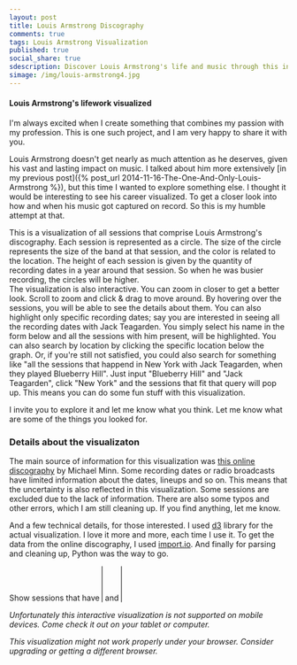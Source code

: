 ```yaml
---
layout: post
title: Louis Armstrong Discography
comments: true
tags: Louis Armstrong Visualization
published: true
social_share: true
sdescription: Discover Louis Armstrong's life and music through this interactive discography.
simage: /img/louis-armstrong4.jpg
---
```



#### Louis Armstrong's lifework visualized

I'm always excited when I create something that combines my passion with my profession. This is one such project, and I am very happy to share it with you.  

Louis Armstrong doesn't get nearly as much attention as he deserves, given his vast and lasting impact on music. I talked about him more extensively [in my previous post]({% post_url 2014-11-16-The-One-And-Only-Louis-Armstrong %}), but this time I wanted to explore something else. I thought it would be interesting to see his career visualized. To get a closer look into how and when his music got captured on record. So this is my humble attempt at that.  

This is a visualization of all sessions that comprise Louis Armstrong's discography. Each session is represented as a circle. The size of the circle represents the size of the band at that session, and the color is related to the location. The height of each session is given by the quantity of recording dates in a year around that session. So when he was busier recording, the circles will be higher.  
The visualization is also interactive. You can zoom in closer to get a better look. Scroll to zoom and click & drag to move around. By hovering over the sessions, you will be able to see the details about them. You can also highlight only specific recording dates; say you are interested in seeing all the recording dates with Jack Teagarden. You simply select his name in the form below and all the sessions with him present, will be highlighted. You can also search by location by clicking the specific location below the graph. Or, if you're still not satisfied, you could also search for something like "all the sessions that happend in New York with Jack Teagarden, when they played Blueberry Hill". Just input "Blueberry Hill" and "Jack Teagarden", click "New York" and the sessions that fit that query will pop up. This means you can do some fun stuff with this visualization.  

I invite you to explore it and let me know what you think. Let me know what are some of the things you looked for.  

### Details about the visualizaton

The main source of information for this visualization was [this online discography](http://michaelminn.net/discographies/armstrong/) by Michael Minn. Some recording dates or radio broadcasts have limited information about the dates, lineups and so on. This means that the uncertainty is also reflected in this visualization. Some sessions are excluded due to the lack of information. There are also some typos and other errors, which I am still cleaning up. If you find anything, let me know.  

And a few technical details, for those interested. I used [d3](http://d3js.org/) library for the actual visualization. I love it more and more, each time I use it. To get the data from the online discography, I used [import.io](http://import.io). And finally for parsing and cleaning up, Python was the way to go.


<div id="satchmo-container">
    <div class="plot-clip">
    </div>
    <div id="satchmo" style="width: 100%; overflow: auto;"></div>
    <div class="tooltip">
        <div class="gig"></div>
        <div class="date-and-location"></div>
        <div class="songs"></div>
        <div class="lineup"></div>
        <div class="comments"></div>
    </div>
    <div id="session-info"></div>
</div>
<div class="row clear song-selection no-mobile">
    <form action="#">
        <label for="song-selection" class='col col-3 inline-block text-right'>Show sessions that have</label>
        <select id="song-selection" multiple='multiple' class='inline-block col col-3'>
        </select>
        <label for="lineup-selection" class='inline-block text-center col-1'>and </label>
        <select id="lineup-selection" multiple='multiple' class='inline-block col col-4'>
        </select>
    </form>
</div>

<em class="none show-mobile">Unfortunately this interactive visualization is not supported on mobile devices. Come check it out on your tablet or computer.</em>

<em class="ie-warning">This visualization might not work properly under your browser. Consider upgrading or getting a different browser.</em>


<script type="text/javascript" src="{{ "/js/d3.min.js" | prepend: site.baseurl }}"></script>
<script type="text/javascript" src="{{ "/js/louis_armstrong.js" | prepend: site.baseurl }}"></script>
<script type="text/javascript" src="{{ "/js/handlebars-v3.0.1.js" | prepend: site.baseurl }}"></script>
<script type="text/javascript" src="{{ "/js/underscore.min.js" | prepend: site.baseurl }}"></script>

<script id="event-template" type="text/x-handlebars-template">
{% raw %}
  <div class="entry">
    <h3>{{title}}</h3>
    <p>{{body}}</p>
  </div>
{% endraw %}
</script>
<script id="session-template" type="text/x-handlebars-template">
{% raw %}
<div class="row">
    <div class="col col-7 border-right">
        <h4 class="text-center">{{print_date}}<h4>
        <h3>{{name}}</h3>
        <h4>{{location}}</h4>
        <div class="first-section">
            <div class="inline-block no-split">
            {{#each members}}
                {{this}}{{#unless @last}}, {{/unless}} 
            {{/each}}
            </div>
            <div class="no-split inline-block">
            {{{comments}}}
            </div>
        </div>
    </div>
    <div class="col col-5 text-left">
        <div class="side-section inline-block text-left">
        <ul class="list-unstyled">
          {{#each song_list}}
            <li>
              <b>{{this}}</b>
            </li>
          {{/each}}
        </ul>
        </div>
    </div>
</div>
{% endraw %}
</script>

<script async type="text/javascript">
// Prepare the data
satchmo_songs = satchmo_data['songs'];
members = satchmo_data['members'];
satchmo_data = satchmo_data['sessions'];

// Filters
$(document).ready(function() {
    if ($(window).width() > 739) {
      $("#song-selection").select2({
            data: satchmo_songs,
            placeholder: 'these songs'
      });
      $("#lineup-selection").select2({
            data: members,
            placeholder: "these band members"
      });
    }
});

// Helpers
function sizeOf(obj) {
    var count = 0;

    for(var prop in obj) {
        if(obj.hasOwnProperty(prop))
            ++count;
    }

    return count;
}

if ($(window).width() > 739) {
    doTheDance();
}

function doTheDance () {


// Set the dimensions of the canvas / graph
var margin = {top: 20, right: 40, bottom: 100, left: 50};
var width = $('.post').width() - margin.left - margin.right;
var height = $(window).height() - margin.top - margin.bottom - 80;
if (height > 800) {
    // Limit the height of the viz to 800 px
    height = 800;
}

$('.plot-clip').width(width + 180)
                .height(height)
                .css({'left': margin.left, 'top': margin.top});


// Variables
var lowestOpacity = 0.01;
var lowerOpacity = 0.07;
var lowOpacity = 0.1;
var mediumOpacity = 0.3;
var highOpacity = 0.5;
var higherOpacity = 0.8;

// Date formater
var dateFormat = d3.time.format('%0d.%0m.%Y');

// Set scales
var minDate = dateFormat.parse('4.8.1901');
var maxDate = dateFormat.parse('6.7.1971');

var xScale = d3.time.scale()
            .range([0, width-10])
            .domain([minDate, maxDate]);

var cScale = d3.scale.ordinal()
            .range(["#80b1d3", "#fdb462", "#fb8072", "#b3de69", "#bc80bd", "#d5d500", "#ccebc5", "#bebada", "#d9d9d9", "#fccde5", "#8dd3c7"])
            .domain(satchmo_data.map(function (d) { return d.location_group; }));

var rScale = d3.scale.linear()
            .range([5, 18])
            .domain(d3.extent(satchmo_data, function (d) { return d.members.length; }));

var mScale = d3.scale.quantize()
                .range([0, 0.25, 0.75, 1])
                .domain([0, width]);

var hScale = d3.scale.quantize()
                .range([0, 0.25, 0.4])
                .domain([0, 1, 2]);

// Zoom

var zoom = d3.behavior.zoom()
    .x(xScale)
    .scaleExtent([1,100])
    .on('zoom', zoomed);

// Moving average

var yValue = function(d) {
    // Don't use this if you don't have to. Very expensive...
    interval = 360;
    low = d3.time.day.offset(d, -(interval/2));
    high = d3.time.day.offset(d, interval/2);
    // low = d3.time.day.offset(d, -interval);
    // high = d;
    function isInInterval (value) {
        return ((dateFormat.parse(value.display_date) < high) && (dateFormat.parse(value.display_date) > low));
    };
    recordings = satchmo_data.filter(isInInterval);
    return recordings.length;
};

var yScale = d3.scale.linear()
                    .range([height, height/2])
                    .domain([-2, d3.max(satchmo_data, function(d) { return d.density; })]);
                    // .domain([0, 37]);

var lineFunction = d3.svg.line()
                        .x(function (d) { return xScale(d); })
                        .y(function (d) { return yScale(yValue(d)); })
                        .interpolate('basis');

// Set xAxis
var xAxis = d3.svg.axis().scale(xScale).orient('bottom');
var yAxis = d3.svg.axis().scale(yScale).orient('left');


// Add svg canvas
var svg = d3.select("#satchmo").append("svg")
    .attr("width", width + margin.left + margin.right)
    .attr("height", height + margin.top + margin.bottom)
    .append("g")
    .attr('class', 'main')
    .attr("transform", "translate(" + margin.left + "," + margin.top + ")");

var plotArea = svg.append('g')
    .attr('clip-path', 'url(#plotAreaClip)');

plotArea.append('clipPath')
    .attr('id', 'plotAreaClip')
    .append('rect')
    .attr('width', width)
    .attr('height',height);


var dates = d3.time.day.range(new Date(1900,1,1), new Date(1971,7,8), 180);

// Add sessions
for (var i = satchmo_data.length - 1; i >= 0; i--) {
    satchmo_data[i].id = i;
};

var rect = plotArea.append("rect")
    .attr("width", width)
    .attr("height", height)
    .style("fill", "none")
    .style("pointer-events", "all");

var sessions = plotArea.selectAll('circle').data(satchmo_data).enter()
        .append('circle')
        .attr('class', 'session')
        .attr('r', 5)
        .attr('cx', function (d) { return xScale(dateFormat.parse(d.display_date)); })
        .attr('cy', 3*height/4)
        .attr('fill', 'gray')
        .attr('fill-opacity', 0.3);


// Events

var source   = $("#event-template").html();
var eventTemplate = Handlebars.compile(source);

var importantEvents = [{
    title: 'August 4th, 1901',
    body: "Armstrong was born into a very poor family in New Orleans, Louisiana, the grandson of slaves. He spent his youth in poverty, in a rough neighborhood, known as “the Battlefield”, which was part of the Storyville legal prostitution district.",
    date: '04.12.1901',
    level: 3,
    yPosition: 0
},
{
    title: 'Little Louis is arrested',
    body: "Louis got arrested on New Year's Eve for shooting a revolver. He was sent to the Colored Waif's Home for Boys. It would be a turning point of his life.",
    date: '31.12.1912',
    level: 3,
    yPosition: 1
},
{
    title: 'Leaving home',
    body: "His old mentor, Joe King Oliver, called for him from Chicago. Louis wasn't going to leave New Orleans for anyone, except Joe King Oliver. So he went and joined the band.",
    date: '8.8.1922',
    level: 3,
    yPosition: 0
},
{
    title: 'Joe Glaser',
    body: "After returning from Europe Louis didn't have a band, recording contract, anything. He sought out Glaser. They struck a deal and it began a long-lasting business relationship.",
    date: '20.2.1935',
    level: 3,
    yPosition: 2
},
{
    title: 'Lucille Armstrong',
    body: "Louis and Lucille, his fourth and final wife, get married at Velma Middleton's home.",
    date: '12.10.1942',
    level: 2,
    yPosition: 2
},
{
    title: 'All Stars Band',
    body: "The famous Town Hall Concert where the All Stars Band was born. A band that would define the rest of his career.",
    date: '17.5.1947',
    level: 3,
    yPosition: 1
},
{
    title: 'Little Rock incident',
    body: "Armstrong stated publicly that Eisenhower was 'two-faced' and had 'no guts' as a response to the Little Rock incident.",
    date: '17.09.1957',
    level: 2,
    yPosition: 1
},
{
    title: 'Heart attack',
    body: "Armstrong's grueling touring schedule caught up with him in 1959, when he had a heart attack while traveling in Spoleto, Italy. After taking a few weeks off to recover, he was back on the road, performing 300 nights a year.",
    date: '23.06.1959',
    level: 3,
    yPosition: 0
},
{
    title: 'Hello, Dolly!',
    body: 'Louis records a song that would soon throw The Beatles of the first place on the charts!',
    date: '03.12.1963',
    level: 3,
    yPosition: 2
},
{
    title: 'What a Wonderful World',
    body: 'Armstrong records his last hit. A song that would remain loved to this day.',
    date: '16.08.1967',
    level: 3,
    yPosition: 1
}
];
// var importantEvents =[];


// Plot Events

var plotEvents = d3.select('#satchmo-container .plot-clip').selectAll('.important-event')
        .data(importantEvents)
        .enter()
        .append('div')
        .attr('class', 'important-event')
        .style('visibility', function (d) { return (isEventVisible(d)) ? 'visible' : 'hidden'})
        .attr('id', function (d, i) { return 'event-' + i; })
        .style('left', function (d) { return xScale(dateFormat.parse(d.date)) + 'px'; })
        .style('top', function (d) { return hScale(d.yPosition) * height + 30 + 'px'; })
        .html(function (d) { return eventTemplate(d); });

var eventLines = plotArea.selectAll('line')
    .data(importantEvents)
    .enter()
    .append('line')
    .style("stroke-dasharray", "5,2")
    .style('stroke', '#aaaaaa')
    .style('visibility', function (d, i) { return ($('#event-' + i).css('visibility') == 'hidden') ? 'hidden' : 'visible'; })
    .attr('x1', function (d) { return xScale(dateFormat.parse(d.date)); })
    .attr('x2', function (d) { return xScale(dateFormat.parse(d.date)); })
    .attr('y1', function (d, i) { return hScale(d.yPosition) * height + 30 + $('#event-' + i).height() + 'px'; })
    .attr('y2', height - 25)
    .style("pointer-events", "none");


// Interactivity

$('#song-selection').on('change', selectSongs);
$('#lineup-selection').on('change', selectSongs);
var selected = {},
    selectedSession = false,
    mouse_data = satchmo_data;

function setSelected (selection, song_ids, member_ids) {
    var selectedSongs = {};
    var selectedMembers = {};
    var selectedLocations = colorLegend.selectAll('.active-location').data().map(function (d) { return d.location; });
    
    // if (selectedLocations.length > 0) {
    //     newSelection = selection.filter(function (d) { return selectedLocations.indexOf(d.location_group) > -1; });
    //     selection = newSelection;
    // }

    // Update selectedSongs
    if (song_ids !== null & typeof song_ids !== 'undefined') {
        selection.each(function (d) { return (d.song_id_list.some(function (el) { return song_ids.indexOf((el).toString()) > -1; })) ? (selectedSongs[d.id] = true) : (delete selectedSongs[d.id]); });
    }
    // Update selectedMembers
    if (member_ids !== null & typeof member_ids !== 'undefined') {
        selection.each(function (d) { return (d.member_id_list.some(function (el) { return member_ids.indexOf((el).toString()) > -1; })) ? (selectedMembers[d.id] = true) : (delete selectedMembers[d.id]); });        
    }
    if ((song_ids !== null & typeof song_ids !== 'undefined') | (member_ids !== null & typeof member_ids !== 'undefined')) {
        // console.log(selectedSongs);
        // console.log(selectedMembers);
        if (sizeOf(selectedMembers) == 0) {
            selected = selectedSongs;
        } else if (sizeOf(selectedSongs) == 0) {
            selected = selectedMembers;
        } else {
            selected = _.pick(selectedSongs, _.keys(selectedMembers));
        }
    } else {
        selected = {};
    }

    if (selectedLocations.length > 0) {
        if (sizeOf(selected) > 0) {
            selection.each(function (d) { if (selectedLocations.indexOf(d.location_group) == -1) { (delete selected[d.id]); } });
        } else {
            selection.each(function (d) { return (selectedLocations.indexOf(d.location_group) > -1) ? (selected[d.id] = true) : (delete selected[d.id]); });
        }
    }

    // Have mouse hover work only on selected sessions
    if (sizeOf(selected) > 0) {
        mouse_data = satchmo_data.filter(function(d) { return d.id in selected; });
    } else {
        mouse_data = satchmo_data;
    }
}

function highlightSelected (selection, lowEnd, highEnd) {
    lowEnd = typeof lowEnd !== 'undefined' ? lowEnd : lowerOpacity;
    highEnd = typeof highEnd !== 'undefined' ? highEnd : lowerOpacity;
    selection.attr('fill-opacity', function (d) { return (d.id in selected) ? highEnd : lowEnd; });
}

function selectSongs () {
    var song_ids = $('#song-selection').val();
    var member_ids = $('#lineup-selection').val();
    sessions.call(setSelected, song_ids, member_ids);
    if ((song_ids !== null & typeof song_ids !== 'undefined') | (member_ids !== null & typeof member_ids !== 'undefined') | (colorLegend.selectAll('.active-location')[0].length > 0)) {
        sessions.call(highlightSelected, lowestOpacity, highOpacity);
    } else {
        sessions.attr('fill-opacity', mediumOpacity)
                .attr('stroke', 'none');
    }
};

function selectLocation () {
    clicked = d3.select(this);
    clicked.classed('active-location', !clicked.classed('active-location'));
    selectSongs();
}

var source   = $("#session-template").html();
var sessionTemplate = Handlebars.compile(source);
var sessionInfo = d3.select('#session-info');

bisectDate = d3.bisector(function(d) { return dateFormat.parse(d.display_date); }).left

rect.on("mousemove", mousemove);
    // .on('click', lockSession);
svg.on('mouseleave', mouseout);

// sessions.on('click', lockSession)
sessions.on('mousemove', mousemove);

function lockSession () {
    session = selectedSession;
    sessionInfo.style('visibility', 'visible');


    // var lowEnd = (sizeOf(selected) > 0) ? lowOpacity : 1;
    // da.call(highlightSelected, lowEnd, 1)
    //     .attr('stroke', 'black')
    //     .attr('stroke-dasharray', 'none')
    //     .attr('stroke-opacity', 1)
    //     .attr('stroke-width', 1);
    // var lowEnd = (sizeOf(selected) > 0) ? lowestOpacity : lowerOpacity;
    // sessions.filter(function (d) { return session != d; })
    //         .call(highlightSelected, lowEnd, higherOpacity)
    //         .attr('stroke', function (d) { return cScale(d.location_group); })
    //         .attr('stroke-dasharray', '3,2')
    //         .attr('stroke-opacity', highOpacity)
    //         .attr('stroke-width', highOpacity);

}

function mouseover () {
    var lowEnd = (sizeOf(selected) > 0) ? lowestOpacity : lowerOpacity;
    sessions.call(highlightSelected, lowEnd, highOpacity);
    sessionInfo.style('visibility', 'visible');
    plotEvents.style('opacity', lowOpacity);
    eventLines.attr('opacity', lowOpacity);
    d3.selectAll('.legend').attr('opacity', lowOpacity);
}

function mouseout () {
    if (sizeOf(selected) > 0) {
        sessions.call(highlightSelected, lowestOpacity, highOpacity)
            .attr('stroke', 'none');

    } else {
        sessions.attr('fill-opacity', mediumOpacity)
                .attr('stroke', 'none');
    }

    sessionInfo.style('visibility', 'hidden');
    plotEvents.style('opacity', 1);
    eventLines.attr('opacity', 1);
    d3.selectAll('.legend').attr('opacity', 1);
}

function mousemove () {
    var xMouse = d3.mouse(this)[0],
        yMouse = d3.mouse(this)[1],
        x0 = xScale.invert(xMouse),
        i = bisectDate(mouse_data, x0, 1),
        d0 = mouse_data[i - 1],
        d1 = mouse_data[i];
    if (d0 != undefined & d1 != undefined) {
        da = x0 - dateFormat.parse(d0.display_date) > dateFormat.parse(d1.display_date) - x0 ? d1 : d0;
    } else {
        da = d0;
    }

    closest = Math.abs(yMouse - yScale(da.density));
    for (var j = i - 5; j <= i + 5; j++) {
        if (j > 0 & j < mouse_data.length ) {
            yDistance = Math.abs(yMouse - yScale(mouse_data[j].density));
            if (yDistance < closest ) {
                closest = yDistance;
                da = mouse_data[j];
            }
        }
    };

    if (Math.abs(xMouse - xScale(dateFormat.parse(da.display_date))) < 40 & closest < 40) {
        mouseover();
        var lowEnd = (sizeOf(selected) > 0) ? lowOpacity : higherOpacity;
        selectedSession = sessions.filter(function (d) { return da == d; });
        selectedSession.call(highlightSelected, lowEnd, 1)
                .attr('stroke', 'black')
                .attr('stroke-dasharray', 'none')
                .attr('stroke-opacity', 1)
                .attr('stroke-width', 1);

        sessionInfo.html(sessionTemplate(da))
                    .style('left', function (d) {
                        sessionInfoWidth = $(this).width();
                        xPosition = xScale(dateFormat.parse(da.display_date));
                        return xPosition - mScale(xPosition - margin.left) * sessionInfoWidth + 'px';
                    })
                    .style('top', function (d) { return yScale(da.density) - 50 - $(this).height() + 'px'; });

        var lowEnd = (sizeOf(selected) > 0) ? lowestOpacity : lowerOpacity;
        sessions.filter(function (d) { return da != d; })
                .call(highlightSelected, lowEnd, mediumOpacity)
                .attr('stroke', function (d) { return cScale(d.location_group); })
                .attr('stroke-dasharray', '3,2')
                .attr('stroke-opacity', highOpacity)
                .attr('stroke-width', highOpacity);
    } else {
        selectedSession = false;
        mouseout();
    }

}

function getSessionInfoLine (instance) {
    // Start at session right corner
    // Go until sessionInfo middle point 
    // Go up to sessionInfo y + sessionInfo.height() 
    return false;
}

// Add legend

var sizeLegend = svg.append('g')
    .attr('class', 'legend')
    .attr('transform', function (d) { return 'translate(60, ' + (height - 60) + ')'; })

sizeLegend.append('text')
    .attr('fill', '#aaaaaa')
    .attr('text-anchor', 'middle')
    .attr('x', 0)
    .attr('y', -rScale.range()[1] - 10)
    .text('Band size');

sizeLegend.append('circle')
    .attr('r', rScale.range()[1])
    .attr('cx', 0)
    .attr('cy', 0)
    .attr('fill', 'none')
    .attr('stroke-width', 1)
    .attr('stroke-dasharray', '2,2')
    .attr('stroke', '#555');

sizeLegend.append('circle')
    .attr('r', rScale.range()[0])
    .attr('cx', 0)
    .attr('cy', rScale.range()[1] - rScale.range()[0])
    .attr('fill', 'none')
    .attr('stroke-width', 1)
    .attr('stroke-dasharray', '2,2')
    .attr('stroke', '#555');

sizeLegend.append('text')
    .text(rScale.domain()[1])
    .attr('fill', '#aaa')
    .attr('font-size', 12)
    .attr('text-anchor', 'left')
    .attr('dy', 4)
    .attr('x', rScale.range()[1] + 13);

sizeLegend.append('line')
    .attr('stroke-width', 1)
    .attr('stroke', '#aaa')
    .attr('x1', rScale.range()[1] + 2)
    .attr('x2', rScale.range()[1] + 10)
    .attr('y1', 0)
    .attr('y2', 0);

sizeLegend.append('text')
    .text('2')
    .attr('fill', '#aaa')
    .attr('font-size', 12)
    .attr('text-anchor', 'left')
    .attr('dy', 4)
    .attr('x', rScale.range()[1] + 13)
    .attr('y', rScale.range()[1] - rScale.range()[0]);

sizeLegend.append('line')
    .attr('stroke-width', 1)
    .attr('stroke', '#aaa')
    .attr('x1', rScale.range()[0] + 2)
    .attr('x2', rScale.range()[1] + 10)
    .attr('y1', rScale.range()[1] - rScale.range()[0])
    .attr('y2', rScale.range()[1] - rScale.range()[0]);

var colorLegend = svg.append('g')
                .attr('class', 'legend')
                .attr('transform', function () { return 'translate(0,' + (height + margin.bottom / 1.5) + ')'; });

function getScaleObject (scale) {
    var scaleObject = [];
    var item;
    for (var i = 0; i < scale.range().length; i++) {
        item = {}
        item.location = scale.domain()[i];
        item.color = scale.range()[i];
        scaleObject.push(item);
    };
    return scaleObject;
}

colorScaleObject = getScaleObject(cScale)

var circlesLegend = colorLegend.selectAll('.color-legend-item')
                    .data(colorScaleObject)
                    .enter()
                    .append('g')
                    .attr('class', 'color-legend-item')
                    .attr('transform', function (d, i) { return 'translate(' + (20 + i * width / colorScaleObject.length) + ',0)'; });
circlesLegend.append('circle')
                .attr('r', 10)
                .attr('fill', function (d) { return d.color; })
                .attr('opacity', highOpacity);
circlesLegend.append('text')
                .text(function (d) { return d.location; })
                .attr('text-anchor', 'middle')
                .attr('transform', 'translate(0, 20)')
                .attr('class', 'legend-text');

colorLegend.selectAll('.color-legend-item').on('click', selectLocation);

// Add axis

svg.append('g')
    .attr('class', 'x axis')
    .attr('transform', function (d) { return 'translate(0, ' + height + ')'; })
    .call(xAxis);

svg.append('g')
    .attr('transform', function (d) { return 'translate(0, 0)'; })
    .attr('class', 'y axis')
    .call(yAxis);

// now add titles to the axes
svg.append("text")
    .attr('class', 'axis-label')
    .attr("text-anchor", "middle")  // this makes it easy to centre the text as the transform is applied to the anchor
    .attr("transform", "translate(-"+ (margin.left - 7)+","+(2*height/3)+")rotate(90)")  // text is drawn off the screen top left, move down and out and rotate
    .text("Number of recording dates in a year");

svg.append("text")
    .attr('class', 'axis-label')
    .attr("text-anchor", "middle")  // this makes it easy to centre the text as the transform is applied to the anchor
    .attr("transform", "translate("+ (width/2) +","+(height+margin.bottom / 3 + 5)+")")  // centre below axis
    .text("Date");


// Initial transition

n = satchmo_data.length;
duration = 1500;

containerPosition = $('#satchmo-container').position();
containerHeight = $('#satchmo-container').height();
windowHeight = $(window).height();
notFired = true;

$(window).scroll(function () {
    if (notFired) {
        if ((windowHeight + $(this).scrollTop()) >= (containerPosition.top + containerHeight)) {
            notFired = false;
            plotArea.call(zoom);
            setTimeout(transitionSessions, 1);
        }
    }
});

function transitionSessions() {
    sessions.transition()
        .delay(function(d, i) { return 50 + i / n * duration; })
        // .attr('fill-opacity', 0.3)
        // .transition()
        // .delay(function(d, i) { return duration + i / n * duration / 3; })
        .attr('r', function (d) { return rScale(d.members.length); })
        .attr('fill', function (d) { return cScale(d.location_group); })
        .attr('cy', function (d) { return yScale(d.density); });
}

// Zoom functions

function zoomed() {
    if (xScale.domain()[0] < minDate) {
        var x = zoom.translate()[0] - xScale(minDate) + xScale.range()[0];
        zoom.translate([x, 0]);
    } else if (xScale.domain()[1] > maxDate) {
        var x = zoom.translate()[0] - xScale(maxDate) + xScale.range()[1];
        zoom.translate([x, 0]);
    }
    redrawChart();
}

function isEventVisible (da) {
    var x1 = xScale(dateFormat.parse(da.date));
    if (x1 > width) {
        return false;
    } else {
        // Is it overlapping with any Events of the same or higher level?
        x2 = x1 + 190;
        // For each event
        var overlapping = importantEvents.filter(function (d) {
            // Are they on the same height?
            if (d.yPosition != da.yPosition) {
                return false;
            } else if (da.level > d.level) {
                return false;
            } else {
                var a1 = xScale(dateFormat.parse(d.date));
                var a2 = a1 + 180;
                if (a1 > x1 & a1 < x2) {
                    return true;
                } else if (a1 < x1 & a2 > x1) {
                    return true;
                } else {
                    return false;
                }
            }
        });
        return overlapping.length == 0;
    }
}

function redrawChart() {
    svg.select('.x.axis').call(xAxis);
    sessions.attr('cx', function (d) { return xScale(dateFormat.parse(d.display_date)); });
    plotEvents.style('left', function (d) { return xScale(dateFormat.parse(d.date)) + 'px'; })
                .style('visibility', function (d) { return (isEventVisible(d)) ? 'visible' : 'hidden'});
    eventLines.attr('x1', function (d) { return xScale(dateFormat.parse(d.date)); })
                .attr('x2', function (d) { return xScale(dateFormat.parse(d.date)); })
                .style('visibility', function (d, i) { return ($('#event-' + i).css('visibility') == 'hidden') ? 'hidden' : 'visible'; });
}

}
</script>
